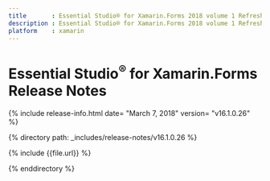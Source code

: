 ```yaml
---
title       : Essential Studio® for Xamarin.Forms 2018 volume 1 Refresh Release Notes
description : Essential Studio® for Xamarin.Forms 2018 volume 1 Refresh Release Notes
platform    : xamarin
---
```


# Essential Studio<sup>®</sup> for Xamarin.Forms Release Notes

{% include release-info.html date= "March 7, 2018" version= "v16.1.0.26" %} 

{% directory path: _includes/release-notes/v16.1.0.26  %}

{% include {{file.url}} %}

{% enddirectory %}